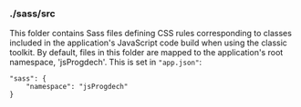 ### ./sass/src

This folder contains Sass files defining CSS rules corresponding to classes
included in the application's JavaScript code build when using the classic toolkit.
By default, files in this folder are mapped to the application's root namespace, 'jsProgdech'.
This is set in `"app.json"`:

    "sass": {
        "namespace": "jsProgdech"
    }